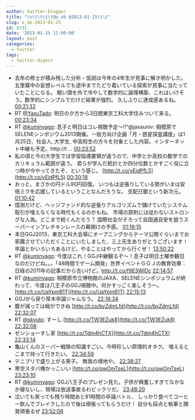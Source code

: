 ```yaml
---
author: twitter-blogger
title: "\n\t\t\t\t@o_ob @2013-01-25\t\t"
slug: o_ob-2013-01-25
id: 6731
date: '2013-01-25 12:00:00'
layout: post
categories:
  - twitter
tags:
  - twitter-digest
---
```


*   去年の修士が積み残した分析・仮説は今年の4年生が見事に解き明かした。 五里霧中の妄想レベルでも途中までたどり着いている探索が見事に当たっていたことになる。 眠い頭を外で冷やして数学的に論理構築、これはいけそう。数学的にシンプルでだけど結果が強烈。 久しぶりに達成感あるね。 [00:21:32](http://twitter.com/o_ob/statuses/294464960019447808)
*   RT [@YasuTado](http://twitter.com/YasuTado): 明日の夕方から3日間東京工科大学住みついて来る。 [00:23:34](http://twitter.com/o_ob/statuses/294465475331645440)
*   RT [@kuminyago](http://twitter.com/kuminyago): 息子と明日はコレ視聴予定～!!“@jaxauniv: 相模原でSELENEシンポジウム2013開催。一般方向け企画「月・惑星探査講座」は1月25日、社会人, 大学生, 中高校生の方々を対象とした内容。インターネット中継も予定。http://t ... [00:23:52](http://twitter.com/o_ob/statuses/294465550984306689)
*   私の頃と今の大学生では学習指導要領が違うので、中学とか高校の数学でのカリキュラム範囲が違う。 君らが学んだ統計とか四分位数とかすごく役に立つ時が今やってきたぞ、という感じ。 [http://t.co/vEjdPfL5](http://t.co/vEjdPfL5) [00:30:18](http://twitter.com/o_ob/statuses/294467168547004418)
*   おっと、まさかの円ドル90円回復。 いつもは逆張りしている勢がいまは安倍ミクを応援しているということなんだろうな。 支配日銀という新次元。 [01:10:42](http://twitter.com/o_ob/statuses/294477334478716928)
*   憶測だけど、ヘッジファンド的な逆張りアルゴリズムで儲けていたシステム取引が喰えなくなる時代もくるのかもね。 市場の原則には従わないストロングな人為。どこまで続くんだろう？ 国際社会がそろって自国通貨安を狙うスーパーインフレチキンレースの幕開けの予感。 [01:19:15](http://twitter.com/o_ob/statuses/294479486295089152)
*   本日GGJ2013，東京工科大会場にオープニングからテーマ公開ぐらいまでお邪魔させていただくことにいたしました．三上先生ありがとうございます！ 卒論とかいろいろあるけど，やることはやってから行くぜ！ [13:50:22](http://twitter.com/o_ob/statuses/294668512675364864)
*   RT [@kuminyago](http://twitter.com/kuminyago): 今度はこれ！GGJ中継観るぞ～！息子は明日土曜参観日なのだけどね。。。「48時間でゲーム開発」世界イベントＧＧＪの教育効果：日経の2011年の記事だから古いけど。http://t.co/f9E3WIDc [22:14:57](http://twitter.com/o_ob/statuses/294795493945524225)
*   RT [@kuminyago](http://twitter.com/kuminyago): 相模原市立博物館のJAXA、SELENEシンポジュウムが終わって、今度は八王子のGGJ視聴中。何かすっごく楽しそう～。 [http://t.co/UaYpmB1T](http://t.co/UaYpmB1T) [22:15:13](http://twitter.com/o_ob/statuses/294795559930306561)
*   GGJから戻り厚木卒論ジャムなう。 [22:16:34](http://twitter.com/o_ob/statuses/294795902449754112)
*   腹が減っては戦ができぬ [http://t.co/byZdmLfd](http://t.co/byZdmLfd) [22:32:07](http://twitter.com/o_ob/statuses/294799813738893314)
*   RT [@skyuto](http://twitter.com/skyuto): すーし [http://t.co/TW3EZuk8](http://t.co/TW3EZuk8) [22:32:08](http://twitter.com/o_ob/statuses/294799819732578305)
*   ゼンショーすし家 [http://t.co/Tdm4hCTX](http://t.co/Tdm4hCTX) [22:33:14](http://twitter.com/o_ob/statuses/294800092769177601)
*   亀山くんのスーパー戦隊の知識すごい。今時珍しい原理的オタク。 喰えるとこまで持って行きたい。 [22:34:59](http://twitter.com/o_ob/statuses/294800536648179713)
*   テニプリで盛り上がる男子。 無我の境地や。 [22:38:27](http://twitter.com/o_ob/statuses/294801409512206337)
*   寒空スタバ俺かっこいい [http://t.co/gwOmTseL](http://t.co/gwOmTseL) [23:23:10](http://twitter.com/o_ob/statuses/294812659415646208)
*   RT [@kuminyago](http://twitter.com/kuminyago): GGJ八王子のプレゼン見た。子供が興奮しすぎてなかなか寝ないし、現場は放送事故るわビックリだ。 [23:48:20](http://twitter.com/o_ob/statuses/294818996124008448)
*   泣いても笑っても残り時間あと81時間の卒論バトル． しっかり食べてコーヒー飲んでブレイクしたので後は頑張ってもらうだけ！ 自分も採点と執筆と開発頑張るぜ [23:52:06](http://twitter.com/o_ob/statuses/294819943143317504)